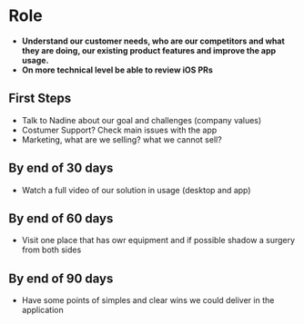 # Role
- **Understand our customer needs, who are our competitors and what they are doing, our existing product features and improve the app usage.**
- **On more technical level be able to review iOS PRs**

## First Steps
- Talk to Nadine about our goal and challenges (company values)
- Costumer Support? Check main issues with the app
- Marketing, what are we selling? what we cannot sell?

## By end of 30 days
- Watch a full video of our solution in usage (desktop and app)

## By end of 60 days
- Visit one place that has owr equipment and if possible shadow a surgery from both sides

## By end of 90 days
- Have some points of simples and clear wins we could deliver in the application
